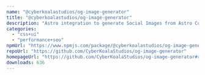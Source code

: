```yaml
---
name: "@cyberkoalastudios/og-image-generator"
title: "@cyberkoalastudios/og-image-generator"
description: "Astro integration to generate Social Images from Astro Content Collections with custom blurry background that can be loaded via frontmatter."
categories:
  - "css+ui"
  - "performance+seo"
npmUrl: "https://www.npmjs.com/package/@cyberkoalastudios/og-image-generator"
repoUrl: "https://github.com/CyberKoalaStudios/og-image-generator"
homepageUrl: "https://github.com/CyberKoalaStudios/og-image-generator#readme"
downloads: 636
---
```

